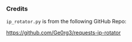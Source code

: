 ### Credits

`ip_rotator.py` is from the following GitHub Repo:

https://github.com/Ge0rg3/requests-ip-rotator